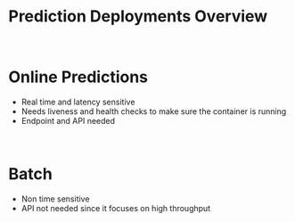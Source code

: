 # Prediction Deployments Overview

<br>

# Online Predictions

* Real time and latency sensitive
* Needs liveness and health checks to make sure the container is running
* Endpoint and API needed

<br>

# Batch

* Non time sensitive
* API not needed since it focuses on high throughput
